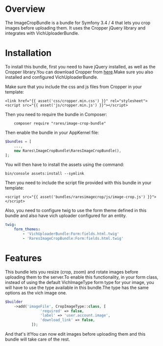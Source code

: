 # Overview
The ImageCropBundle is a bundle for Symfony 3.4 / 4 that lets you crop images before uploading them.
It uses the Cropper jQuery library and integrates with VichUploaderBundle.

# Installation
To install this bundle, first you need to have jQuery installed, as well as the Cropper library.You can download Cropper from [here](https://github.com/fengyuanchen/cropper).Make sure you also installed and configured VichUploaderBundle.

Make sure that you include the css and js files from Cropper in your template:

```twig
<link href="{{ asset('css/cropper.min.css') }}" rel="stylesheet">
<script src="{{ asset('js/cropper.min.js') }}"></script>
```

Then you need to require the bundle in Composer:

```
    composer require "rares/image-crop-bundle"
```

Then enable the bundle in your AppKernel file:

```php
$bundles = [
	...,
	new Rares\ImageCropBundle\RaresImageCropBundle(),
];
```

You will then have to install the assets using the command:

```
bin/console assets:install --symlink
```

Then you need to include the script file provided with this bundle in your template:

```twig
<script src="{{ asset('bundles/raresimagecrop/js/image-crop.js') }}"></script>
```

Also, you need to configure twig to use the form theme defined in this bundle and also have vich uploader configured for an entity.

```yml
twig:
    form_themes:
        - 'VichUploaderBundle:Form:fields.html.twig'
        - 'RaresImageCropBundle:Form:fields.html.twig'
```

# Features

This bundle lets you resize (crop, zoom) and rotate images before uploading them to the server.To enable this functionality, in your form class, instead of using the default VichImageType form type for your image, you will have to use the type available in this bundle.The type has the same options as the vich image one.

```php
$builder
	->add('imageFile', CropImageType::class, [
                'required' => false,
                'label' => 'user.account.image',
                'download_link' => false,
            ]);
```

And that's it!You can now edit images before uploading them and this bundle will take care of the rest.
